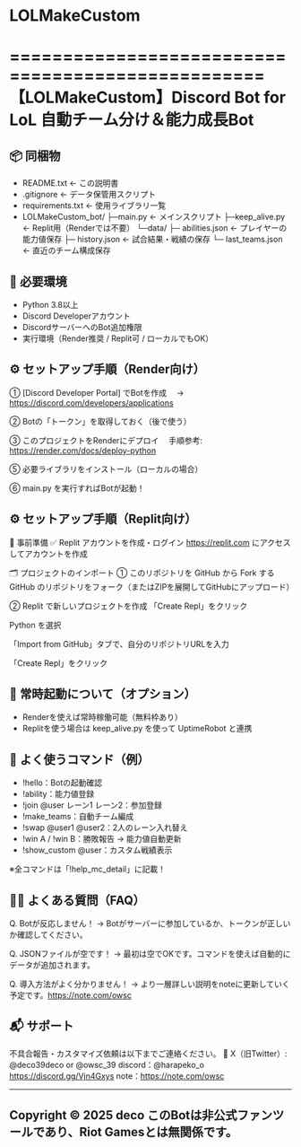 # LOLMakeCustom

==================================================
       【LOLMakeCustom】Discord Bot for LoL
        自動チーム分け＆能力成長Bot
==================================================

📦 同梱物
--------------------------------------------------
- README.txt              ← この説明書
- .gitignore              ← データ保管用スクリプト
- requirements.txt        ← 使用ライブラリ一覧
- LOLMakeCustom_bot/
    ├─main.py            ← メインスクリプト
    ├─keep_alive.py      ← Replit用（Renderでは不要）
    └─data/
        ├─ abilities.json      ← プレイヤーの能力値保存
        ├─ history.json        ← 試合結果・戦績の保存
        └─ last_teams.json     ← 直近のチーム構成保存

🐍 必要環境
--------------------------------------------------
- Python 3.8以上
- Discord Developerアカウント
- DiscordサーバーへのBot追加権限
- 実行環境（Render推奨 / Replit可 / ローカルでもOK）

⚙️ セットアップ手順（Render向け）
--------------------------------------------------
① [Discord Developer Portal] でBotを作成
　→ https://discord.com/developers/applications

② Botの「トークン」を取得しておく（後で使う）

③ このプロジェクトをRenderにデプロイ
　手順参考: https://render.com/docs/deploy-python

⑤ 必要ライブラリをインストール（ローカルの場合）

⑥ main.py を実行すればBotが起動！

 ⚙️ セットアップ手順（Replit向け）
--------------------------------------------------
🧾 事前準備
✅ Replit アカウントを作成・ログイン
https://replit.com にアクセスしてアカウントを作成

🗂 プロジェクトのインポート
① このリポジトリを GitHub から Fork する
GitHub のリポジトリをフォーク（またはZIPを展開してGitHubにアップロード）

② Replit で新しいプロジェクトを作成
「Create Repl」をクリック

Python を選択

「Import from GitHub」タブで、自分のリポジトリURLを入力

「Create Repl」をクリック


📡 常時起動について（オプション）
--------------------------------------------------
- Renderを使えば常時稼働可能（無料枠あり）
- Replitを使う場合は keep_alive.py を使って UptimeRobot と連携

📝 よく使うコマンド（例）
--------------------------------------------------
- !hello：Botの起動確認
- !ability：能力値登録
- !join @user レーン1 レーン2：参加登録
- !make_teams：自動チーム編成
- !swap @user1 @user2：2人のレーン入れ替え
- !win A / !win B：勝敗報告 → 能力値自動更新
- !show_custom @user：カスタム戦績表示

※全コマンドは「!help_mc_detail」に記載！

🙋‍♂️ よくある質問（FAQ）
--------------------------------------------------
Q. Botが反応しません！
→ Botがサーバーに参加しているか、トークンが正しいか確認してください。

Q. JSONファイルが空です！
→ 最初は空でOKです。コマンドを使えば自動的にデータが追加されます。

Q. 導入方法がよく分かりません！
→ より一層詳しい説明をnoteに更新していく予定です。https://note.com/owsc

📬 サポート
--------------------------------------------------
不具合報告・カスタマイズ依頼は以下までご連絡ください。
📸 X（旧Twitter）: @deco39deco or @owsc_39
discord：@harapeko_o
https://discord.gg/Vjn4Gxys
note：https://note.com/owsc

--------------------------------------------------
Copyright © 2025 deco
このBotは非公式ファンツールであり、Riot Gamesとは無関係です。
--------------------------------------------------


